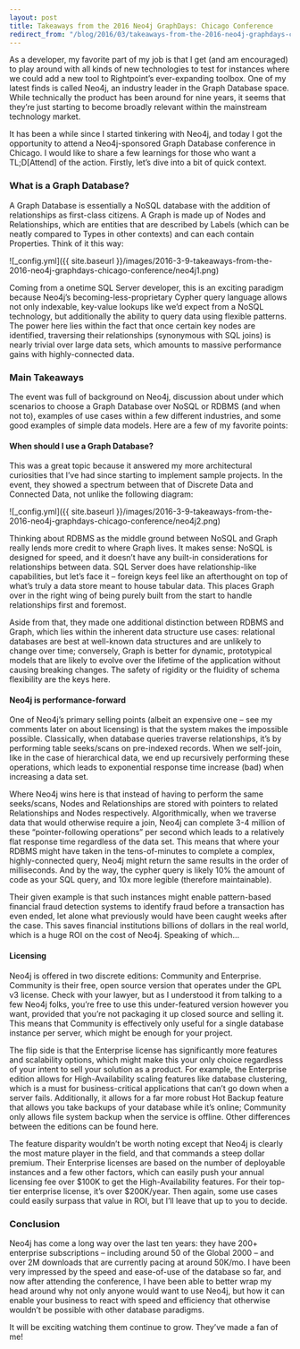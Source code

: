 ```yaml
---
layout: post
title: Takeaways from the 2016 Neo4j GraphDays: Chicago Conference
redirect_from: "/blog/2016/03/takeaways-from-the-2016-neo4j-graphdays-chicago-conference/"
---
```


As a developer, my favorite part of my job is that I get (and am encouraged) to play around with all kinds of new technologies to test for instances where we could add a new tool to Rightpoint’s ever-expanding toolbox. One of my latest finds is called Neo4j, an industry leader in the Graph Database space. While technically the product has been around for nine years, it seems that they’re just starting to become broadly relevant within the mainstream technology market.

It has been a while since I started tinkering with Neo4j, and today I got the opportunity to attend a Neo4j-sponsored Graph Database conference in Chicago.  I would like to share a few learnings for those who want a TL;D[Attend] of the action. Firstly, let’s dive into a bit of quick context.

### What is a Graph Database?
A Graph Database is essentially a NoSQL database with the addition of relationships as first-class citizens. A Graph is made up of Nodes and Relationships, which are entities that are described by Labels (which can be neatly compared to Types in other contexts) and can each contain Properties. Think of it this way:

![_config.yml]({{ site.baseurl }}/images/2016-3-9-takeaways-from-the-2016-neo4j-graphdays-chicago-conference/neo4j1.png)

Coming from a onetime SQL Server developer, this is an exciting paradigm because Neo4j’s becoming-less-proprietary Cypher query language allows not only indexable, key-value lookups like we’d expect from a NoSQL technology, but additionally the ability to query data using flexible patterns. The power here lies within the fact that once certain key nodes are identified, traversing their relationships (synonymous with SQL joins) is nearly trivial over large data sets, which amounts to massive performance gains with highly-connected data.

### Main Takeaways
The event was full of background on Neo4j, discussion about under which scenarios to choose a Graph Database over NoSQL or RDBMS (and when not to), examples of use cases within a few different industries, and some good examples of simple data models. Here are a few of my favorite points:

#### When should I use a Graph Database?
This was a great topic because it answered my more architectural curiosities that I’ve had since starting to implement sample projects. In the event, they showed a spectrum between that of Discrete Data and Connected Data, not unlike the following diagram:

![_config.yml]({{ site.baseurl }}/images/2016-3-9-takeaways-from-the-2016-neo4j-graphdays-chicago-conference/neo4j2.png)

Thinking about RDBMS as the middle ground between NoSQL and Graph really lends more credit to where Graph lives. It makes sense: NoSQL is designed for speed, and it doesn’t have any built-in considerations for relationships between data. SQL Server does have relationship-like capabilities, but let’s face it – foreign keys feel like an afterthought on top of what’s truly a data store meant to house tabular data. This places Graph over in the right wing of being purely built from the start to handle relationships first and foremost.

Aside from that, they made one additional distinction between RDBMS and Graph, which lies within the inherent data structure use cases: relational databases are best at well-known data structures and are unlikely to change over time; conversely, Graph is better for dynamic, prototypical models that are likely to evolve over the lifetime of the application without causing breaking changes. The safety of rigidity or the fluidity of schema flexibility are the keys here.

#### Neo4j is performance-forward
One of Neo4j’s primary selling points (albeit an expensive one – see my comments later on about licensing) is that the system makes the impossible possible. Classically, when database queries traverse relationships, it’s by performing table seeks/scans on pre-indexed records. When we self-join, like in the case of hierarchical data, we end up recursively performing these operations, which leads to exponential response time increase (bad) when increasing a data set.

Where Neo4j wins here is that instead of having to perform the same seeks/scans, Nodes and Relationships are stored with pointers to related Relationships and Nodes respectively. Algorithmically, when we traverse data that would otherwise require a join, Neo4j can complete 3-4 million of these “pointer-following operations” per second which leads to a relatively flat response time regardless of the data set. This means that where your RDBMS might have taken in the tens-of-minutes to complete a complex, highly-connected query, Neo4j might return the same results in the order of milliseconds. And by the way, the cypher query is likely 10% the amount of code as your SQL query, and 10x more legible (therefore maintainable).

Their given example is that such instances might enable pattern-based financial fraud detection systems to identify fraud before a transaction has even ended, let alone what previously would have been caught weeks after the case. This saves financial institutions billions of dollars in the real world, which is a huge ROI on the cost of Neo4j. Speaking of which…

#### Licensing
Neo4j is offered in two discrete editions: Community and Enterprise. Community is their free, open source version that operates under the GPL v3 license. Check with your lawyer, but as I understood it from talking to a few Neo4j folks, you’re free to use this under-featured version however you want, provided that you’re not packaging it up closed source and selling it. This means that Community is effectively only useful for a single database instance per server, which might be enough for your project.

The flip side is that the Enterprise license has significantly more features and scalability options, which might make this your only choice regardless of your intent to sell your solution as a product. For example, the Enterprise edition allows for High-Availability scaling features like database clustering, which is a must for business-critical applications that can’t go down when a server fails. Additionally, it allows for a far more robust Hot Backup feature that allows you take backups of your database while it’s online; Community only allows file system backup when the service is offline. Other differences between the editions can be found here.

The feature disparity wouldn’t be worth noting except that Neo4j is clearly the most mature player in the field, and that commands a steep dollar premium. Their Enterprise licenses are based on the number of deployable instances and a few other factors, which can easily push your annual licensing fee over $100K to get the High-Availability features. For their top-tier enterprise license, it’s over $200K/year. Then again, some use cases could easily surpass that value in ROI, but I’ll leave that up to you to decide.

### Conclusion
Neo4j has come a long way over the last ten years: they have 200+ enterprise subscriptions – including around 50 of the Global 2000 – and over 2M downloads that are currently pacing at around 50K/mo. I have been very impressed by the speed and ease-of-use of the database so far, and now after attending the conference, I have been able to better wrap my head around why not only anyone would want to use Neo4j, but how it can enable your business to react with speed and efficiency that otherwise wouldn’t be possible with other database paradigms.

It will be exciting watching them continue to grow. They’ve made a fan of me!